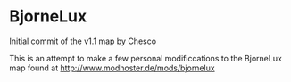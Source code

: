 # BjorneLux
Initial commit of the v1.1 map by Chesco

This is an attempt to make a few personal modificcations to the BjorneLux map found at http://www.modhoster.de/mods/bjornelux
